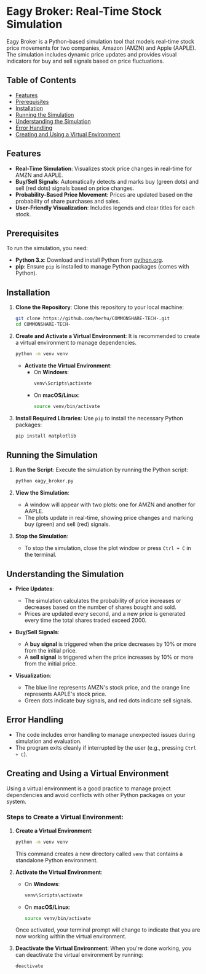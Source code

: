 # Eagy Broker: Real-Time Stock Simulation

Eagy Broker is a Python-based simulation tool that models real-time stock price movements for two companies, Amazon (AMZN) and Apple (AAPLE). The simulation includes dynamic price updates and provides visual indicators for buy and sell signals based on price fluctuations.

## Table of Contents

- [Features](#features)
- [Prerequisites](#prerequisites)
- [Installation](#installation)
- [Running the Simulation](#running-the-simulation)
- [Understanding the Simulation](#understanding-the-simulation)
- [Error Handling](#error-handling)
- [Creating and Using a Virtual Environment](#creating-and-using-a-virtual-environment)

## Features

- **Real-Time Simulation**: Visualizes stock price changes in real-time for AMZN and AAPLE.
- **Buy/Sell Signals**: Automatically detects and marks buy (green dots) and sell (red dots) signals based on price changes.
- **Probability-Based Price Movement**: Prices are updated based on the probability of share purchases and sales.
- **User-Friendly Visualization**: Includes legends and clear titles for each stock.

## Prerequisites

To run the simulation, you need:

- **Python 3.x**: Download and install Python from [python.org](https://www.python.org/downloads/).
- **pip**: Ensure `pip` is installed to manage Python packages (comes with Python).

## Installation

1. **Clone the Repository**:
   Clone this repository to your local machine:
   ```bash
   git clone https://github.com/herhu/COMMONSHARE-TECH-.git
   cd COMMONSHARE-TECH-
   ```

2. **Create and Activate a Virtual Environment**:
   It is recommended to create a virtual environment to manage dependencies.
   ```bash
   python -m venv venv
   ```
   - **Activate the Virtual Environment**:
     - On **Windows**:
       ```bash
       venv\Scripts\activate
       ```
     - On **macOS/Linux**:
       ```bash
       source venv/bin/activate
       ```

3. **Install Required Libraries**:
   Use `pip` to install the necessary Python packages:
   ```bash
   pip install matplotlib
   ```

## Running the Simulation

1. **Run the Script**:
   Execute the simulation by running the Python script:
   ```bash
   python eagy_broker.py
   ```

2. **View the Simulation**:
   - A window will appear with two plots: one for AMZN and another for AAPLE.
   - The plots update in real-time, showing price changes and marking buy (green) and sell (red) signals.

3. **Stop the Simulation**:
   - To stop the simulation, close the plot window or press `Ctrl + C` in the terminal.

## Understanding the Simulation

- **Price Updates**: 
  - The simulation calculates the probability of price increases or decreases based on the number of shares bought and sold.
  - Prices are updated every second, and a new price is generated every time the total shares traded exceed 2000.

- **Buy/Sell Signals**:
  - A **buy signal** is triggered when the price decreases by 10% or more from the initial price.
  - A **sell signal** is triggered when the price increases by 10% or more from the initial price.

- **Visualization**:
  - The blue line represents AMZN's stock price, and the orange line represents AAPLE's stock price.
  - Green dots indicate buy signals, and red dots indicate sell signals.

## Error Handling

- The code includes error handling to manage unexpected issues during simulation and evaluation.
- The program exits cleanly if interrupted by the user (e.g., pressing `Ctrl + C`).

## Creating and Using a Virtual Environment

Using a virtual environment is a good practice to manage project dependencies and avoid conflicts with other Python packages on your system.

### Steps to Create a Virtual Environment:

1. **Create a Virtual Environment**:
   ```bash
   python -m venv venv
   ```
   This command creates a new directory called `venv` that contains a standalone Python environment.

2. **Activate the Virtual Environment**:
   - On **Windows**:
     ```bash
     venv\Scripts\activate
     ```
   - On **macOS/Linux**:
     ```bash
     source venv/bin/activate
     ```

   Once activated, your terminal prompt will change to indicate that you are now working within the virtual environment.

3. **Deactivate the Virtual Environment**:
   When you're done working, you can deactivate the virtual environment by running:
   ```bash
   deactivate
   ```
